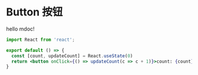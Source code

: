 # Button 按钮

hello mdoc!

```jsx
import React from 'react';

export default () => {
  const [count, updateCount] = React.useState(0)
  return <button onClick={() => updateCount(c => c + 1)}>count: {count}</button>
}

```

<API exports='["default", "Other"]' />
